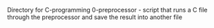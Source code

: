 Directory for C-programming
0-preprocessor - script that runs a C file through the preprocessor and save the result into another file
